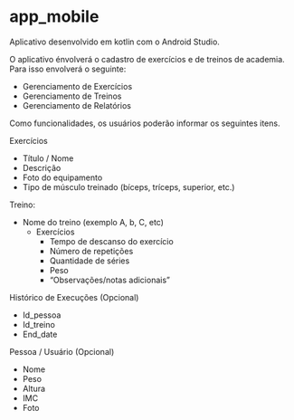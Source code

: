 # app_mobile
Aplicativo desenvolvido em kotlin com o Android Studio.

O aplicativo énvolverá o cadastro de exercícios e de treinos de academia. Para isso envolverá o seguinte:

- Gerenciamento de Exercícios
- Gerenciamento de Treinos
- Gerenciamento de Relatórios

Como funcionalidades, os usuários poderão informar os seguintes itens.

Exercícios 
- Título / Nome 
- Descrição 
- Foto do equipamento
- Tipo de músculo treinado (bíceps, tríceps, superior, etc.)

Treino:
- Nome do treino (exemplo A, b, C, etc)
  - Exercícios 
    - Tempo de descanso do exercício 
    - Número de repetições 
    - Quantidade de séries 
    - Peso 
    - “Observações/notas adicionais” 
  
Histórico de Execuções (Opcional) 
- Id_pessoa
- Id_treino
- End_date

Pessoa / Usuário (Opcional) 
- Nome
- Peso
- Altura
- IMC
- Foto

